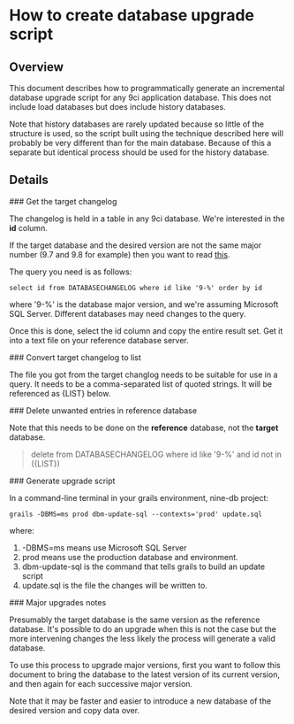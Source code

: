 # How to create database upgrade script

## Overview

This document describes how to programmatically generate an incremental database upgrade script 
for any 9ci application database.  This does not include load databases but does include history 
databases.

Note that history databases are rarely updated because so little of the structure is used, so the
script built using the technique described here will probably be very different than for the main
database.  Because of this a separate but identical process should be used for the history 
database.

## Details

<a name="getTargetChangelog"/>
### Get the target changelog

The changelog is held in a table in any 9ci database.  We're interested in the __id__ column.

If the target database and the desired version are not the same major number (9.7 and 9.8 for 
example) then you want to read [this](#majorUpgradesNote).

The query you need is as follows:

    select id from DATABASECHANGELOG where id like '9-%' order by id

where '9-%' is the database major version, and we're assuming Microsoft SQL Server.  Different 
databases may need changes to the query.

Once this is done, select the id column and copy the entire result set.  Get it into a text file 
on your reference database server.

<a name="convertTargetChangelog"/>
### Convert target changelog to list

The file you got from the target changlog needs to be suitable for use in 
a query.  It needs to be a comma-separated list of quoted strings.  It will be referenced as 
{LIST} below.

<a name="deleteUnwantedRefDbEntries"/>
### Delete unwanted entries in reference database

Note that this needs to be done on the __reference__ database, not the __target__ database.

> delete from DATABASECHANGELOG where id like '9-%' and id not in ({LIST})

<a name="generateUpgradeScript"/>
### Generate upgrade script

In a command-line terminal in your grails environment, nine-db project:

    grails -DBMS=ms prod dbm-update-sql --contexts='prod' update.sql

where:

1. -DBMS=ms means use Microsoft SQL Server
2. prod means use the production database and environment.
3. dbm-update-sql is the command that tells grails to build an update script
4. update.sql is the file the changes will be written to.

<a name="majorUpgradesNotes"/>
### Major upgrades notes

Presumably the target database is the same version as the reference database.  It's possible to 
do an upgrade when this is not the case but the more intervening changes the less likely the 
process will generate a valid database.

To use this process to upgrade major versions, first you want to follow this document to bring 
the database to the latest version of its current version, and then again for each successive 
major version.

Note that it may be faster and easier to introduce a new database of the desired version and copy 
data over.
